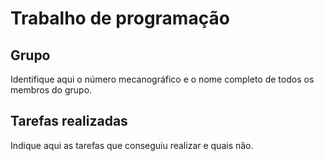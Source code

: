 
# Trabalho de programação

## Grupo

Identifique aqui o número mecanográfico e o nome completo de todos
os membros do grupo.

## Tarefas realizadas

Indique aqui as tarefas que conseguiu realizar e quais não. 


